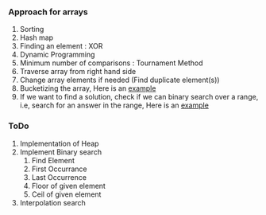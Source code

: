 ### Approach for arrays

1. Sorting
2. Hash map
3. Finding an element : XOR
4. Dynamic Programming
5. Minimum number of comparisons : Tournament Method
6. Traverse array from right hand side
7. Change array elements if needed (Find duplicate element(s))
8. Bucketizing the array, Here is an [example](https://www.interviewbit.com/problems/maximum-consecutive-gap/)
9. If we want to find a solution, check if we can binary search over a range, i.e, search for an answer in the range, Here is an [example](https://www.interviewbit.com/problems/matrix-median/)

### ToDo

1. Implementation of Heap
2. Implement Binary search   
   1. Find Element  
   2. First Occurrance  
   3. Last Occurrence  
   4. Floor of given element  
   5. Ceil of given element
3. Interpolation search
